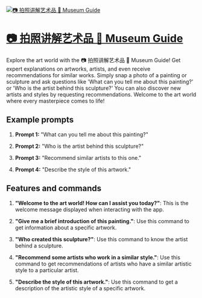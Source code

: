 [![📷 拍照讲解艺术品 🎨 Museum Guide](https://files.oaiusercontent.com/file-IvX9WF3RzZROBkLLtqa0SWDB?se=2123-10-18T08%3A56%3A22Z&sp=r&sv=2021-08-06&sr=b&rscc=max-age%3D31536000%2C%20immutable&rscd=attachment%3B%20filename%3Dc65fde09-e34c-4d41-a7b1-b8aa390ac0f8.png&sig=xA7wpFK3RSBdSAjIwMeQ63lKDLxdNAYjYgE2VpR8ATI%3D)](https://chat.openai.com/g/g-IviXEd5ui-pai-zhao-jiang-jie-yi-zhu-pin-museum-guide)

# [📷 拍照讲解艺术品 🎨 Museum Guide](https://chat.openai.com/g/g-IviXEd5ui-pai-zhao-jiang-jie-yi-zhu-pin-museum-guide)

Explore the art world with the 📷 拍照讲解艺术品 🎨 Museum Guide! Get expert explanations on artworks, artists, and even receive recommendations for similar works. Simply snap a photo of a painting or sculpture and ask questions like 'What can you tell me about this painting?' or 'Who is the artist behind this sculpture?' You can also discover new artists and styles by requesting recommendations. Welcome to the art world where every masterpiece comes to life!

## Example prompts

1. **Prompt 1:** "What can you tell me about this painting?"

2. **Prompt 2:** "Who is the artist behind this sculpture?"

3. **Prompt 3:** "Recommend similar artists to this one."

4. **Prompt 4:** "Describe the style of this artwork."

## Features and commands

1. **"Welcome to the art world! How can I assist you today?"**: This is the welcome message displayed when interacting with the app.

2. **"Give me a brief introduction of this painting."**: Use this command to get information about a specific artwork.

3. **"Who created this sculpture?"**: Use this command to know the artist behind a sculpture.

4. **"Recommend some artists who work in a similar style."**: Use this command to get recommendations of artists who have a similar artistic style to a particular artist.

5. **"Describe the style of this artwork."**: Use this command to get a description of the artistic style of a specific artwork.